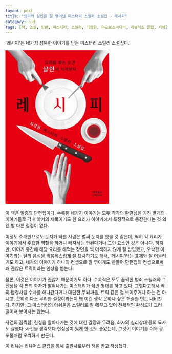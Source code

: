 ```yaml
---
layout: post
title: "요리와 살인을 잘 엮어낸 미스터리 스릴러 소설집 - 레시피"
category: 도서
tags: [책, 소설, 단편, 미스터리, 스릴러, 최정원, 아프로스미디어, 리뷰어스 클럽, 서평]
---
```


'레시피'는
네가지 섬뜩한 이야기를 담은 미스터리 스릴러 소설집다.

![표지](/images/recipe-book-h480.jpg)

이 책은 일종의 단편집이다.
수록된 네가지 이야기는 모두 각각의 완결성을 가진 별개의 이야기들로
각 이야기의 제목이기도 한 요리가 이야기에서 특징적으로 등장한다는 것 외엔 별 다른 접점이 없다.

이정도 소개만으로도 눈치가 빠른 사람은 벌써 눈치를 챘을 것 같은데,
딱히 각 요리가 이야기에서 주요한 역할을 하거나 빠져서는 안된다거나 그런 요소인 것은 아니다.
하지만, 이야기 중간에 해당 요리를 해먹는 장면을 썩 어색하지 않게 잘 삽입했고,
오싹한 이야기와는 달리 음식을 먹음직스럽게 잘 묘사하기도 해서,
'레시피'라는 표제와 잘 어울리기도 하고,
네가의 이야기가 하나의 컨셉으로 잘 엮이게도 만들어
단편집의 컨셉으로써 꽤 괜찮은 트릭이라는 인상을 받는다.

물론, 이것은 이야기가 괜찮기 때문이기도 하다.
수록작은 모두 끔찍한 범죄 스릴러와
그 진상을 각 편의 화자가 밝혀나가는 미스터리가 섞인 형태를 하고 있다.
그렇다고해서 딱히 탐정처럼 수사를 해나간다거나 대단한 두뇌싸움, 트릭 같은 걸 보여주거나 하는 건 아니고,
오히려 다소 무리한 설정이라든지 왜 이런 생각 못하나 싶은 허술한 면도 내비친다.
하지만, 그 미스터리의 아쉬움을 스릴러로 잘 메꾸고 있어 전체적인 완성도가 그리 떨어져 보이지는 않는다.

사건의 끔찍함, 진실을 알아나가는 것에 대한 갈망과 두려움, 화자의 심리상태 등의 묘사도 잘했다.
사건을 생각보다 현실성이 있게 한 것도 좋았는데,
그것이 이야기를 더욱 공포물처럼 오싹하게 만든다.



<div class="im im-info">
이 리뷰는 리뷰어스 클럽을 통해 출판사로부터 책을 받고 작성했다.
</div>
